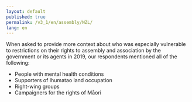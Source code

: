```yaml
---
layout: default
published: true
permalink: /v3_1/en/assembly/NZL/
lang: en
---
```

When asked to provide more context about who was especially vulnerable to restrictions on their rights to assembly and association by the government or its agents in 2019, our respondents mentioned all of the following:

-	People with mental health conditions
-	Supporters of Ihumatao land occupation
-	Right-wing groups
-	Campaigners for the rights of Māori